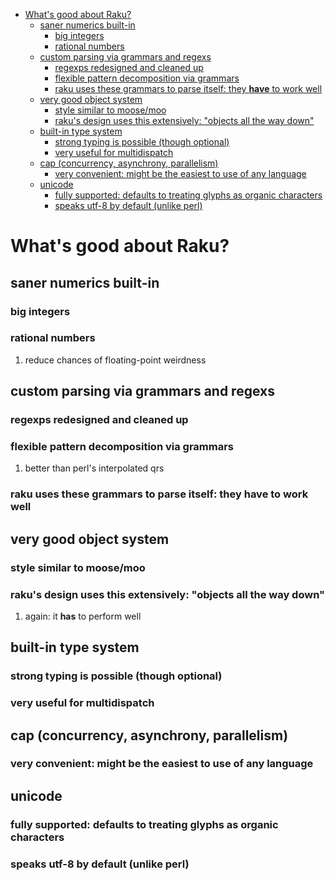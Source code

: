 - [What's good about Raku?](#orgb273e88)
  - [saner numerics built-in](#org73f1538)
    - [big integers](#org1b7575d)
    - [rational numbers](#org80da95e)
  - [custom parsing via grammars and regexs](#orgffe4cc6)
    - [regexps redesigned and cleaned up](#orgc95f4f8)
    - [flexible pattern decomposition via grammars](#org1c83b45)
    - [raku uses these grammars to parse itself: they **have** to work well](#org9119170)
  - [very good object system](#orgc8268a9)
    - [style similar to moose/moo](#org96611d0)
    - [raku's design uses this extensively: "objects all the way down"](#org0693c48)
  - [built-in type system](#orgf757fe7)
    - [strong typing is possible (though optional)](#org14aecf4)
    - [very useful for multidispatch](#org121d032)
  - [cap (concurrency, asynchrony, parallelism)](#orgbe06568)
    - [very convenient: might be the easiest to use of any language](#org1170a2b)
  - [unicode](#org98fd759)
    - [fully supported: defaults to treating glyphs as organic characters](#org7467d17)
    - [speaks utf-8 by default (unlike perl)](#orge5259cb)


<a id="orgb273e88"></a>

# What's good about Raku?


<a id="org73f1538"></a>

## saner numerics built-in


<a id="org1b7575d"></a>

### big integers


<a id="org80da95e"></a>

### rational numbers

1.  reduce chances of floating-point weirdness


<a id="orgffe4cc6"></a>

## custom parsing via grammars and regexs


<a id="orgc95f4f8"></a>

### regexps redesigned and cleaned up


<a id="org1c83b45"></a>

### flexible pattern decomposition via grammars

1.  better than perl's interpolated qrs


<a id="org9119170"></a>

### raku uses these grammars to parse itself: they **have** to work well


<a id="orgc8268a9"></a>

## very good object system


<a id="org96611d0"></a>

### style similar to moose/moo


<a id="org0693c48"></a>

### raku's design uses this extensively: "objects all the way down"

1.  again: it **has** to perform well


<a id="orgf757fe7"></a>

## built-in type system


<a id="org14aecf4"></a>

### strong typing is possible (though optional)


<a id="org121d032"></a>

### very useful for multidispatch


<a id="orgbe06568"></a>

## cap (concurrency, asynchrony, parallelism)


<a id="org1170a2b"></a>

### very convenient: might be the easiest to use of any language


<a id="org98fd759"></a>

## unicode


<a id="org7467d17"></a>

### fully supported: defaults to treating glyphs as organic characters


<a id="orge5259cb"></a>

### speaks utf-8 by default (unlike perl)

